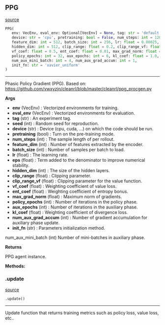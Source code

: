 #


## PPG
[source](https://github.com/RLE-Foundation/rllte/blob/main/rllte/agent/ppg.py/#L40)
```python 
PPG(
   env: VecEnv, eval_env: Optional[VecEnv] = None, tag: str = 'default', seed: int = 1,
   device: str = 'cpu', pretraining: bool = False, num_steps: int = 128,
   feature_dim: int = 512, batch_size: int = 256, lr: float = 0.00025, eps: float = 1e-05,
   hidden_dim: int = 512, clip_range: float = 0.2, clip_range_vf: float = 0.2,
   vf_coef: float = 0.5, ent_coef: float = 0.01, max_grad_norm: float = 0.5,
   policy_epochs: int = 32, aux_epochs: int = 6, kl_coef: float = 1.0,
   num_aux_mini_batch: int = 4, num_aux_grad_accum: int = 1,
   init_fn: str = 'xavier_uniform'
)
```


---
Phasic Policy Gradient (PPG).
Based on: https://github.com/vwxyzjn/cleanrl/blob/master/cleanrl/ppg_procgen.py


**Args**

* **env** (VecEnv) : Vectorized environments for training.
* **eval_env** (VecEnv) : Vectorized environments for evaluation.
* **tag** (str) : An experiment tag.
* **seed** (int) : Random seed for reproduction.
* **device** (str) : Device (cpu, cuda, ...) on which the code should be run.
* **pretraining** (bool) : Turn on the pre-training mode.
* **num_steps** (int) : The sample length of per rollout.
* **feature_dim** (int) : Number of features extracted by the encoder.
* **batch_size** (int) : Number of samples per batch to load.
* **lr** (float) : The learning rate.
* **eps** (float) : Term added to the denominator to improve numerical stability.
* **hidden_dim** (int) : The size of the hidden layers.
* **clip_range** (float) : Clipping parameter.
* **clip_range_vf** (float) : Clipping parameter for the value function.
* **vf_coef** (float) : Weighting coefficient of value loss.
* **ent_coef** (float) : Weighting coefficient of entropy bonus.
* **max_grad_norm** (float) : Maximum norm of gradients.
* **policy_epochs** (int) : Number of iterations in the policy phase.
* **aux_epochs** (int) : Number of iterations in the auxiliary phase.
* **kl_coef** (float) : Weighting coefficient of divergence loss.
* **num_aux_grad_accum** (int) : Number of gradient accumulation for auxiliary phase update.
* **init_fn** (str) : Parameters initialization method.

num_aux_mini_batch (int) Number of mini-batches in auxiliary phase.


**Returns**

PPG agent instance.


**Methods:**


### .update
[source](https://github.com/RLE-Foundation/rllte/blob/main/rllte/agent/ppg.py/#L183)
```python
.update()
```

---
Update function that returns training metrics such as policy loss, value loss, etc..
